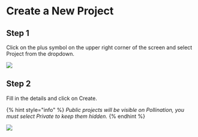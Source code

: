 # Create a New Project

## Step 1

Click on the plus symbol on the upper right corner of the screen and select Project from the dropdown.

![](../../.gitbook/assets/image%20%287%29.png)

## Step 2

Fill in the details and click on Create. 

{% hint style="info" %}
_Public projects will be visible on Pollination, you must select Private to keep them hidden._
{% endhint %}

![](../../.gitbook/assets/image%20%2814%29.png)

